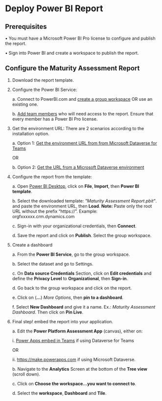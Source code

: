 # Deploy Power BI Report

## Prerequisites

•	You must have a Microsoft Power BI Pro license to configure and publish the report.

•	Sign into Power BI and create a workspace to publish the report. 

## Configure the Maturity Assessment Report

1.	Download the report template.

2.	Configure the Power BI Service:

	a.	Connect to PowerBI.com and [create a group workspace](https://docs.microsoft.com/en-us/power-bi/collaborate-share/service-create-the-new-workspaces#create-one-of-the-new-workspaces) OR use an existing one.

	b.	[Add team members](https://docs.microsoft.com/en-us/power-bi/collaborate-share/service-give-access-new-workspaces) who will need access to the report. Ensure that every member has a Power BI Pro license.

3.	Get the environment URL: There are 2 scenarios according to the installation option.

	a.	Option 1: [Get the environment URL from from Microsoft Dataverse for Teams](https://docs.microsoft.com/en-us/powerapps/teams/view-table-data-power-bi#step-1-get-the-environment-url)

	OR

	b.	Option 2: [Get the URL from a Microsoft Dataverse environment](https://docs.microsoft.com/en-us/powerapps/maker/data-platform/data-platform-powerbi-connector?msclkid=a39d51caaedf11ec966ba0a99d1a393d#find-your-dataverse-environment-url)


4.	Configure the report from the template:

	a.	Open [Power BI Desktop](https://www.microsoft.com/en-us/p/power-bi-desktop/9ntxr16hnw1t?msclkid=4476f116aee011ecaaa543dea269ce9d&activetab=pivot:overviewtab), click on **File**, **Import**, then **Power BI template**.

	b.	Select the downloaded template: *"Maturity Assessment Report.pbit"*. and paste the environment URL, then **Load**.
**Note:** Paste only the root URL without the prefix “https://”. Example: orgfxxxxxx.crm.dynamics.com

	c.	Sign-in with your organizational credentials, then **Connect**.

	d.	Save the report and click on **Publish**. Select the group workspace.

5.	Create a dashboard

	a.	From the **Power BI Service**, go to the group workspace.

	b.	Select the dataset and go to Settings.

	c.	On **Data source Credentials** Section, click on **Edit credentials** and define the **Privacy Level** to **Organizational**, then **Sign-in**.

	d.	Go back to the group workspace and click on the report.

	e.	Click on (**…**) *More Options*, then **pin to a dashboard**.

	f.	Select **New Dashboard** and give it a name. Ex.: *Maturity Assessment Dashboard*. Then click on **Pin Live**.

6.	Final step! embed the report into your application.

	a.	Edit the **Power Platform Assessment App** (canvas), either on: 

	   i.	 [Power Apps embed in Teams](https://docs.microsoft.com/en-us/powerapps/teams/manage-your-apps) if using Dataverse for Teams

	OR

	ii.	https://make.powerapps.com if using Microsoft Dataverse.

	b.	Navigate to the **Analytics** Screen at the bottom of the **Tree view** (scroll down).

	c.	Click on **Choose the workspace…you want to connect to**.

	d.	Select the **workspace**, **Dashboard** and **Tile**.
